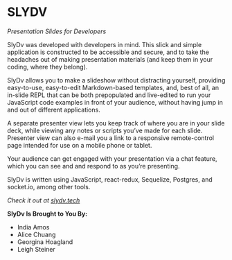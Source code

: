 # SLYDV

*Presentation Slides for Developers*

SlyDv was developed with developers in mind. This slick and simple application is constructed to be accessible and secure, and to take the headaches out of making presentation materials (and keep them in your coding, where they belong). 

SlyDv allows you to make a slideshow without distracting yourself, providing easy-to-use, easy-to-edit Markdown-based templates, and, best of all, an in-slide REPL that can be both prepopulated and live-edited to run your JavaScript code examples in front of your audience, without having jump in and out of different applications. 

A separate presenter view lets you keep track of where you are in your slide deck, while viewing any notes or scripts you’ve made for each slide. Presenter view can also e-mail you a link to a responsive remote-control page intended for use on a mobile phone or tablet.

Your audience can get engaged with your presentation via a chat feature, which you can see and and respond to as you’re presenting.

SlyDv is written using JavaScript, react-redux, Sequelize, Postgres, and socket.io, among other tools. 

*Check it out at [slydv.tech](http://www.slydv.tech/)*

__SlyDv Is Brought to You By:__
* India Amos
* Alice Chuang
* Georgina Hoagland
* Leigh Steiner
